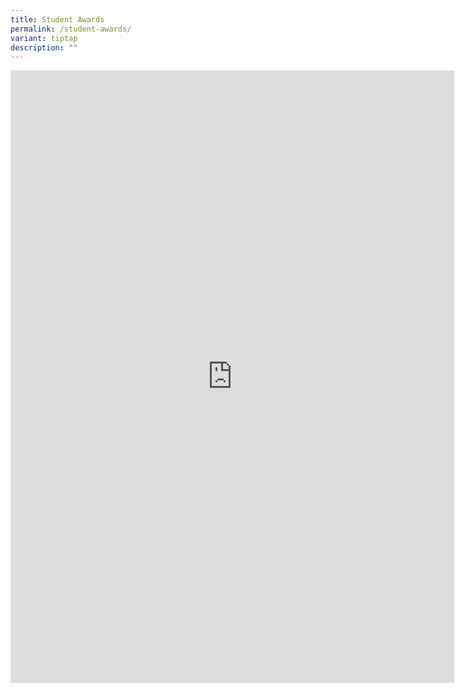 ```yaml
---
title: Student Awards
permalink: /student-awards/
variant: tiptap
description: ""
---
```

<div class="iframe-wrapper">
<iframe height="980" width="710" allowfullscreen="true" frameborder="0" src="https://docs.google.com/presentation/d/e/2PACX-1vSDU9dPSjYXP5hnicL44LFV4B3o6BgwKv-ZR_wC6EfPFmCarJJuV1DdRo86xi0J4LNyoJB7dzwhPgx7/embed?start=true&amp;loop=true&amp;delayms=7500"></iframe>
</div>
<p></p>